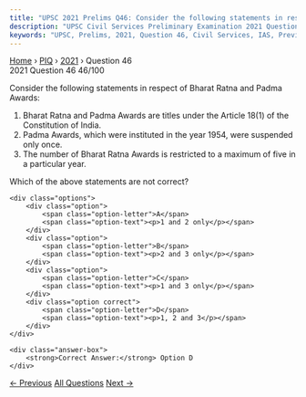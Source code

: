 ```yaml
---
title: "UPSC 2021 Prelims Q46: Consider the following statements in respect of Bharat Ratna..."
description: "UPSC Civil Services Preliminary Examination 2021 Question 46 with options and answer"
keywords: "UPSC, Prelims, 2021, Question 46, Civil Services, IAS, Previous Year Questions"
---
```


<nav class="breadcrumb">
    <a href="../../">Home</a>
    <span>›</span>
    <a href="../">PIQ</a>
    <span>›</span>
    <a href="./">2021</a>
    <span>›</span>
    <span>Question 46</span>
</nav>

<div class="question-header">
    <div class="question-meta">
        <span class="year-badge">2021</span>
        <span class="question-number">Question 46</span>
        <span class="progress">46/100</span>
    </div>
    <div class="progress-bar">
        <div class="progress-fill" style="width: 46.0%"></div>
    </div>
</div>

<div class="question-content">
    <div class="question-text">
        <p>Consider the following statements in respect of Bharat Ratna and Padma Awards:</p>
<ol>
<li>Bharat Ratna and Padma Awards are titles under the Article 18(1) of the Constitution of India.</li>
<li>Padma Awards, which were instituted in the year 1954, were suspended only once.</li>
<li>The number of Bharat Ratna Awards is restricted to a maximum of five in a particular year.</li>
</ol>
<p>Which of the above statements are not correct?</p>
    </div>
    
    <div class="options">
        <div class="option">
            <span class="option-letter">A</span>
            <span class="option-text"><p>1 and 2 only</p></span>
        </div>
        <div class="option">
            <span class="option-letter">B</span>
            <span class="option-text"><p>2 and 3 only</p></span>
        </div>
        <div class="option">
            <span class="option-letter">C</span>
            <span class="option-text"><p>1 and 3 only</p></span>
        </div>
        <div class="option correct">
            <span class="option-letter">D</span>
            <span class="option-text"><p>1, 2 and 3</p></span>
        </div>
    </div>

    <div class="answer-box">
        <strong>Correct Answer:</strong> Option D
    </div>
</div>

<div class="question-nav">
    <a href="../q045-with-reference-to-india-the-terms-halbi-ho-and-kui/" class="nav-btn prev">← Previous</a>
    <a href="../" class="nav-btn center">All Questions</a>
    <a href="../q047-consider-the-following-statements-statement-1-the/" class="nav-btn next">Next →</a>
</div>
